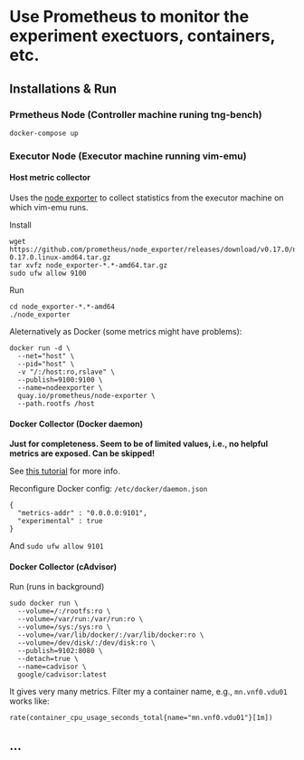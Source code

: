 # Use Prometheus to monitor the experiment exectuors, containers, etc.

## Installations & Run

### Prmetheus Node (Controller machine runing tng-bench)

```
docker-compose up
```

### Executor Node (Executor machine running vim-emu)
#### Host metric collector

Uses the [node exporter](https://github.com/prometheus/node_exporter) to collect statistics from the executor machine on which vim-emu runs.

Install
```
wget https://github.com/prometheus/node_exporter/releases/download/v0.17.0/node_exporter-0.17.0.linux-amd64.tar.gz
tar xvfz node_exporter-*.*-amd64.tar.gz
sudo ufw allow 9100
```

Run
```
cd node_exporter-*.*-amd64
./node_exporter
```

Aleternatively as Docker (some metrics might have problems):
```
docker run -d \
  --net="host" \
  --pid="host" \
  -v "/:/host:ro,rslave" \
  --publish=9100:9100 \
  --name=nodeexporter \
  quay.io/prometheus/node-exporter \
  --path.rootfs /host
  ```
  

#### Docker Collector (Docker daemon)

**Just for completeness. Seem to be of limited values, i.e., no helpful metrics are exposed. Can be skipped!**

See [this tutorial](https://docs.docker.com/config/thirdparty/prometheus/) for more info.

Reconfigure Docker config: `/etc/docker/daemon.json`

```
{
  "metrics-addr" : "0.0.0.0:9101",
  "experimental" : true
}
```

And `sudo ufw allow 9101`

#### Docker Collector (cAdvisor)

Run (runs in background)
```
sudo docker run \
  --volume=/:/rootfs:ro \
  --volume=/var/run:/var/run:ro \
  --volume=/sys:/sys:ro \
  --volume=/var/lib/docker/:/var/lib/docker:ro \
  --volume=/dev/disk/:/dev/disk:ro \
  --publish=9102:8080 \
  --detach=true \
  --name=cadvisor \
  google/cadvisor:latest
```

It gives very many metrics. Filter my a container name, e.g., `mn.vnf0.vdu01` works like:

```
rate(container_cpu_usage_seconds_total{name="mn.vnf0.vdu01"}[1m])
```



## ...